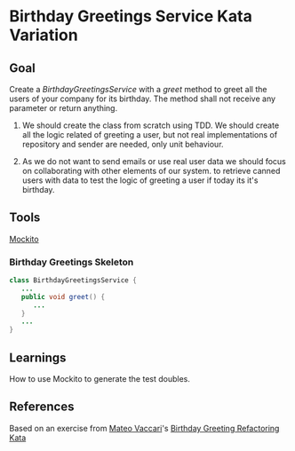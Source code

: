 # Birthday Greetings Service Kata Variation

## Goal
Create a _BirthdayGreetingsService_ with a _greet_ method to greet all the users of your company for its birthday. The method shall
not receive any parameter or return anything.

1. We should create the class from scratch using TDD. We should create all the logic related of greeting a user, but not
real implementations of repository and sender are needed, only unit behaviour. 

2. As we do not want to send emails or use real user data we should focus on collaborating with other elements of our system.
   to retrieve canned users with data to test the logic of greeting a user if today its it's birthday.

## Tools
[Mockito](http://mockito.org/)

### Birthday Greetings Skeleton
```java
class BirthdayGreetingsService {
   ...
   public void greet() {
      ...
   }
   ...
}
```

## Learnings

How to use Mockito to generate the test doubles.

## References

Based on an exercise from [Mateo Vaccari](https://github.com/xpmatteo)'s [Birthday Greeting Refactoring Kata](https://github.com/xpmatteo/birthday-greetings-kata)

